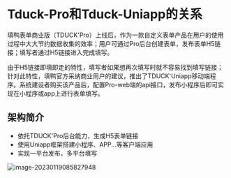# Tduck-Pro和Tduck-Uniapp的关系

填鸭表单商业版（TDUCK'Pro）上线后，作为一款自定义表单产品在用户的使用过程中大大节约数据收集的效率；用户可通过Pro后台创建表单，发布表单H5链接；填写者通过H5链接进入完成填写。

由于H5链接即填即走的特性，填写者如果想再次填写时就不容易找到填写链接；针对此特性，填鸭官方采纳商业用户的建议，推出了TDUCK'Uniapp移动端程序。系统建设者购买该产品后，配置Pro-web端的api接口，发布小程序后即可实现在小程序或app上进行表单填写。
## 架构简介

- 依托TDUCK'Pro后台能力，生成H5表单链接
- 使用Uniapp框架搭建小程序、APP...等客户端应用
- 实现一平台发布，多平台填写

![image-20230119085827948](https://oss.tduckcloud.com/image-20230119085827948.png)
